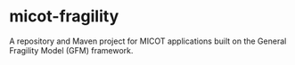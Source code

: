 # micot-fragility
A repository and Maven project for MICOT applications built on the General Fragility Model (GFM) framework.
